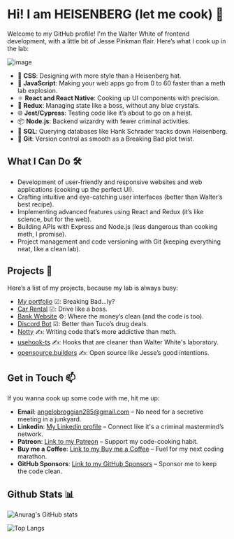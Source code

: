 # Hi! I am HEISENBERG (let me cook) 👋

Welcome to my GitHub profile! I'm the Walter White of frontend development, with a little bit of Jesse Pinkman flair. Here’s what I cook up in the lab:

![image](https://github.com/user-attachments/assets/5bcc6b05-632c-48f1-8ca8-e8c62db70c7b)
- 🎨 **CSS**: Designing with more style than a Heisenberg hat.
- 🚀 **JavaScript**: Making your web apps go from 0 to 60 faster than a meth lab explosion.
- ⚛️ **React and React Native**: Cooking up UI components with precision.
- 🔄 **Redux**: Managing state like a boss, without any blue crystals.
- 🌐 **Jest/Cypress**: Testing code like it’s about to go on a heist.
- 📦 **Node.js**: Backend wizardry with fewer criminal activities.
- 💾 **SQL**: Querying databases like Hank Schrader tracks down Heisenberg.
- 🐙 **Git**: Version control as smooth as a Breaking Bad plot twist.

## What I Can Do 🛠️

- Development of user-friendly and responsive websites and web applications (cooking up the perfect UI).
- Crafting intuitive and eye-catching user interfaces (better than Walter’s best recipe).
- Implementing advanced features using React and Redux (it’s like science, but for the web).
- Building APIs with Express and Node.js (less dangerous than cooking meth, I promise).
- Project management and code versioning with Git (keeping everything neat, like a clean lab).

## Projects 🚀

Here’s a list of my projects, because my lab is always busy:

- [My portfolio](https://github.com/angeldevildev/portfolio) ☑: Breaking Bad...ly?
- [Car Rental](https://github.com/angeldevildev/car-rental) ☑: Drive like a boss.
- [Bank Website](https://github.com/angeldevildev/bank-website) ⚙: Where the money’s clean (and the code is too).
- [Discord Bot](https://github.com/angeldevildev/bot-discord) ☑: Better than Tuco’s drug deals.
- [Notty](https://github.com/saarock/notty.js) ✍: Writing code that’s more addictive than meth.
- [usehook-ts](https://github.com/juliencrn/usehooks-ts) ✍: Hooks that are cleaner than Walter White's laboratory.
- [opensource.builders](https://github.com/junaid33/opensource.builders) ✍: Open source like Jesse’s good intentions.

## Get in Touch 📫

If you wanna cook up some code with me, hit me up:

- **Email**: [angelobroggian285@gmail.com](mailto:angelobroggian285@gmail.com) – No need for a secretive meeting in a junkyard.
- **Linkedin**: [My Linkedin profile](https://www.linkedin.com/in/angelo-broggian-78b734269/) – Connect like it's a criminal mastermind’s network.
- **Patreon**: [Link to my Patreon](https://www.patreon.com/Angeldevildev) – Support my code-cooking habit.
- **Buy me a Coffee**: [Link to my Buy me a Coffee](https://www.buymeacoffee.com/angeldevildev) – Fuel for my next coding marathon.
- **GitHub Sponsors**: [Link to my GitHub Sponsors](https://github.com/sponsors/angeldevildev) – Sponsor me to keep the code clean.

## Github Stats 📊 

![Anurag's GitHub stats](https://github-readme-stats.vercel.app/api?username=angeldevildev)

![Top Langs](https://github-readme-stats.vercel.app/api/top-langs/?username=angeldevildev&layout=compact)
